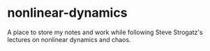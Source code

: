 # nonlinear-dynamics
A place to store my notes and work while following Steve Strogatz's lectures on nonlinear dynamics and chaos.
